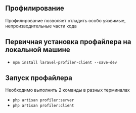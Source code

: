## Профилирование

Профилирование позволяет отладить особо уязвимые, непроизводительные части кода

## Первичная установка профайлера на локальной машине
- `npm install laravel-profiler-client --save-dev`

## Запуск профайлера

Необходимо выполнить 2 команды в разных терминалах

- `php artisan profiler:server`
- `php artisan profiler:client`
